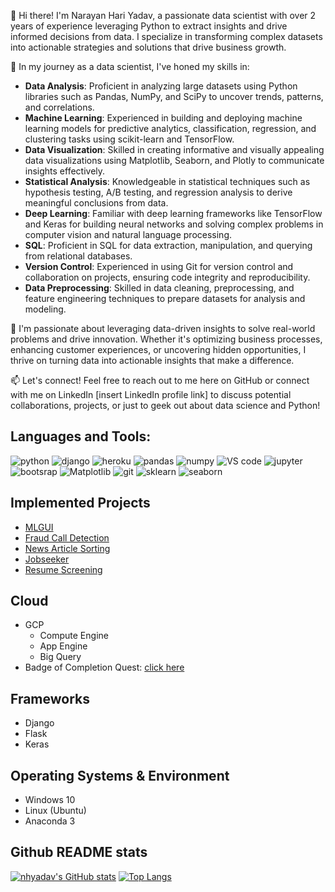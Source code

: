 👋 Hi there! I'm Narayan Hari Yadav, a passionate data scientist with over 2 years of experience leveraging Python to extract insights and drive informed decisions from data. I specialize in transforming complex datasets into actionable strategies and solutions that drive business growth.

🔬 In my journey as a data scientist, I've honed my skills in:

- **Data Analysis**: Proficient in analyzing large datasets using Python libraries such as Pandas, NumPy, and SciPy to uncover trends, patterns, and correlations.
- **Machine Learning**: Experienced in building and deploying machine learning models for predictive analytics, classification, regression, and clustering tasks using scikit-learn and TensorFlow.
- **Data Visualization**: Skilled in creating informative and visually appealing data visualizations using Matplotlib, Seaborn, and Plotly to communicate insights effectively.
- **Statistical Analysis**: Knowledgeable in statistical techniques such as hypothesis testing, A/B testing, and regression analysis to derive meaningful conclusions from data.
- **Deep Learning**: Familiar with deep learning frameworks like TensorFlow and Keras for building neural networks and solving complex problems in computer vision and natural language processing.
- **SQL**: Proficient in SQL for data extraction, manipulation, and querying from relational databases.
- **Version Control**: Experienced in using Git for version control and collaboration on projects, ensuring code integrity and reproducibility.
- **Data Preprocessing**: Skilled in data cleaning, preprocessing, and feature engineering techniques to prepare datasets for analysis and modeling.

🚀 I'm passionate about leveraging data-driven insights to solve real-world problems and drive innovation. Whether it's optimizing business processes, enhancing customer experiences, or uncovering hidden opportunities, I thrive on turning data into actionable insights that make a difference.

📫 Let's connect! Feel free to reach out to me here on GitHub or connect with me on LinkedIn [insert LinkedIn profile link] to discuss potential collaborations, projects, or just to geek out about data science and Python!


## Languages and Tools:
<a><img src="https://img.shields.io/static/v1?label=3&message=Python&color=green&style=flat&logo=python" alt="python"></a>
<a><img src="https://img.shields.io/static/v1?label=framework&message=Django&color=green&style=flat&logo=django" alt="django"></a>
<a><img src="https://img.shields.io/static/v1?label=2&message=Heroku&color=green&style=flat&logo=heroku" alt="heroku"></a>
<a><img src="https://img.shields.io/static/v1?label=lib&message=Pandas&color=green&style=flat&logo=pandas" alt="pandas"></a>
<a><img src="https://img.shields.io/static/v1?label=lib&message=Numpy&color=green&style=flat&logo=numpy" alt="numpy"></a>
<a><img src="https://img.shields.io/static/v1?label=editor&message=VS code&color=green&style=flat&logo=vs" alt="VS code"></a>
<a><img src="https://img.shields.io/static/v1?label=notebook&message=jupyter notebook&color=green&style=flat&logo=jupyter" alt="jupyter"></a>
<a><img src="https://img.shields.io/static/v1?label=markup&message=Bootstrap&color=green&style=flat&logo=bootstrap" alt="bootsrap"></a>
<a><img src="https://img.shields.io/static/v1?label=lib&message=Matplotlib&color=green&style=flat&logo=matplotlib" alt="Matplotlib"></a>
<a><img src="https://img.shields.io/static/v1?label=version control&message=Git&color=green&style=flat&logo=git" alt="git"></a>
<a><img src="https://img.shields.io/static/v1?label=lib&message=Sklearn&color=green&style=flat&logo=sklearn" alt="sklearn"></a>
<a><img src="https://img.shields.io/static/v1?label=lib&message=Seaborn&color=green&style=flat&logo=seaborn" alt="seaborn"></a>

## Implemented Projects
- [MLGUI](https://mlgui-e219d.web.app/)
- [Fraud Call Detection](https://github.com/nhyadav/fraud-call-detection-app.git)
- [News Article Sorting](https://github.com/nhyadav/News-Article-Sorting.git)
- [Jobseeker](https://github.com/nhyadav/Apanajobportal.git)
- [Resume Screening](https://github.com/nhyadav/mock-interview-with-AI.git)

## Cloud
- GCP
  - Compute Engine
  - App Engine
  - Big Query
- Badge of Completion Quest: [click here](https://google.qwiklabs.com/public_profiles/181aab30-47a0-4220-8f85-2e22fb588ff3)

## Frameworks
- Django
- Flask
- Keras

## Operating Systems & Environment
- Windows 10
- Linux (Ubuntu)
- Anaconda 3

## Github README stats
[![nhyadav's GitHub stats](https://github-readme-stats.vercel.app/api?username=nhyadav&show_icons=true&theme=radical)](https://github.com/nhyadav/github-readme-stats) [![Top Langs](https://github-readme-stats.vercel.app/api/top-langs/?username=nhyadav&hide=javascript&layout=compact)](https://github.com/nhyadav/github-readme-stats)
